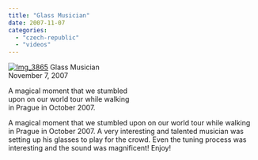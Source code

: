 ```yaml
---
title: "Glass Musician"
date: 2007-11-07
categories: 
  - "czech-republic"
  - "videos"
---
```


 [![Img_3865](https://pub-ac94b3f306b24c0dba4238943c97f2e1.r2.dev/soultravelers3/images/2008/04/06/img_3865.png "Img_3865")](https://pub-ac94b3f306b24c0dba4238943c97f2e1.r2.dev/photos/uncategorized/2008/04/06/img_3865.png) Glass Musician  
November 7, 2007

A magical moment that we stumbled  
upon on our world tour while walking  
in Prague in October 2007.

<!--more-->

A magical moment that we stumbled upon on our world tour while walking in Prague in October 2007. A very interesting and talented musician was setting up his glasses to play for the crowd. Even the tuning process was interesting and the sound was magnificent! Enjoy!
